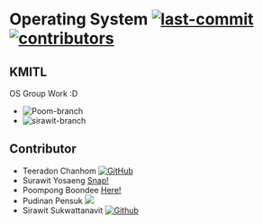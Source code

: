 # Operating System [![last-commit](https://img.shields.io/github/last-commit/Poompong-b/OS?logo=github&logoColor=white)](https://github.com/Poompong-b/OS) [![contributors](https://img.shields.io/github/contributors/Poompong-b/OS?color=informational)](https://github.com/Poompong-b/OS/graphs/contributors)
## KMITL
OS Group Work :D

- ![Poom-branch](https://img.shields.io/github/last-commit/Poompong-b/OS/Poom?label=Poompong%20last%20commit&style=flat-square)
- ![sirawit-branch](https://img.shields.io/github/last-commit/Poompong-b/OS/sirawit?label=Sirawit%20last%20commit&style=flat-square)



## Contributor

- Teeradon Chanhom  [![GitHub](https://img.shields.io/static/v1?style=for-the-badge&message=GitHub&color=181717&logo=GitHub&logoColor=FFFFFF&label=)](https://www.github.com/teeradon43)
- Surawit Yosaeng [Snap!](https://j4m3ee.github.io)
- Poompong Boondee [Here!](https://github.com/Poompong-b)
- Pudinan Pensuk [![](https://img.shields.io/github/followers/gutpdn?label=gutpdn&style=social)](https://github.com/gutpdn)
- Sirawit Sukwattanavit [![Github](https://img.shields.io/github/followers/sirawit-suk?label=sirawit-suk&color=181717&logoColor=critical&style=social)](https://github.com/sirawit-suk)
